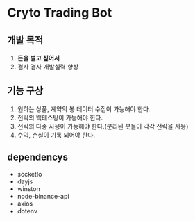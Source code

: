 # Cryto Trading Bot

## 개발 목적

1. **돈을 벌고 싶어서**
2. 겸사 겸사 개발실력 향상

## 기능 구상

1. 원하는 상품, 계약의 봉 데이터 수집이 가능해야 한다.
2. 전략의 백테스팅이 가능해야 한다.
3. 전략의 다중 사용이 가능해야 한다.(분리된 봇들이 각각 전략을 사용)
4. 수익, 손실이 기록 되어야 한다.

## dependencys

- socketIo
- dayjs
- winston
- node-binance-api
- axios
- dotenv
